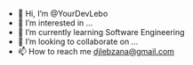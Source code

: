 - 👋 Hi, I’m @YourDevLebo
- 👀 I’m interested in ...
- 🌱 I’m currently learning Software Engineering
- 💞️ I’m looking to collaborate on ...
- 📫 How to reach me djlebzana@gmail.com

<!---
YourDevLebo/YourDevLebo is a ✨ special ✨ repository because its `README.md` (this file) appears on your GitHub profile.
You can click the Preview link to take a look at your changes.
--->
